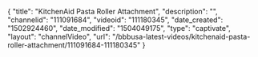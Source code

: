 {
    "title": "KitchenAid Pasta Roller Attachment",
    "description": "",
    "channelid": "111091684",
    "videoid": "111180345",
    "date_created": "1502924460",
    "date_modified": "1504049175",
    "type": "captivate",
    "layout": "channelVideo",
    "url": "\/bbbusa-latest-videos\/kitchenaid-pasta-roller-attachment\/111091684-111180345"
}